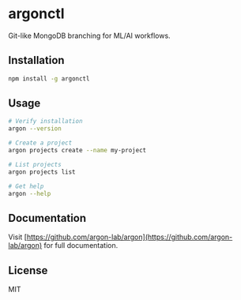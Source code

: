 # argonctl

Git-like MongoDB branching for ML/AI workflows.

## Installation

```bash
npm install -g argonctl
```

## Usage

```bash
# Verify installation
argon --version

# Create a project
argon projects create --name my-project

# List projects
argon projects list

# Get help
argon --help
```

## Documentation

Visit [https://github.com/argon-lab/argon](https://github.com/argon-lab/argon) for full documentation.

## License

MIT